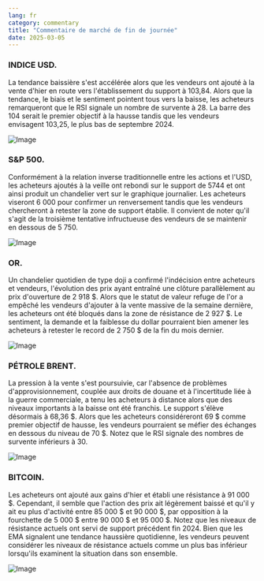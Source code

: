 ```yaml
---
lang: fr
category: commentary
title: "Commentaire de marché de fin de journée"
date: 2025-03-05
---
```


### INDICE USD.

La tendance baissière s'est accélérée alors que les vendeurs ont ajouté à la vente d'hier en route vers l'établissement du support à 103,84. Alors que la tendance, le biais et le sentiment pointent tous vers la baisse, les acheteurs remarqueront que le RSI signale un nombre de survente à 28. La barre des 104 serait le premier objectif à la hausse tandis que les vendeurs envisagent 103,25, le plus bas de septembre 2024.

![Image](https://markleighedu.github.io/img/Mar-2025/05-Mar-2025/usdindex.jpg)

### S&P 500.

Conformément à la relation inverse traditionnelle entre les actions et l'USD, les acheteurs ajoutés à la veille ont rebondi sur le support de 5744 et ont ainsi produit un chandelier vert sur le graphique journalier. Les acheteurs viseront 6 000 pour confirmer un renversement tandis que les vendeurs chercheront à retester la zone de support établie. Il convient de noter qu'il s'agit de la troisième tentative infructueuse des vendeurs de se maintenir en dessous de 5 750.

![Image](https://markleighedu.github.io/img/Mar-2025/05-Mar-2025/sp500.jpg)

### OR.

Un chandelier quotidien de type doji a confirmé l'indécision entre acheteurs et vendeurs, l'évolution des prix ayant entraîné une clôture parallèlement au prix d'ouverture de 2 918 $. Alors que le statut de valeur refuge de l'or a empêché les vendeurs d'ajouter à la vente massive de la semaine dernière, les acheteurs ont été bloqués dans la zone de résistance de 2 927 $. Le sentiment, la demande et la faiblesse du dollar pourraient bien amener les acheteurs à retester le record de 2 750 $ de la fin du mois dernier.

![Image](https://markleighedu.github.io/img/Mar-2025/05-Mar-2025/gold.jpg)

### PÉTROLE BRENT.

La pression à la vente s'est poursuivie, car l'absence de problèmes d'approvisionnement, couplée aux droits de douane et à l'incertitude liée à la guerre commerciale, a tenu les acheteurs à distance alors que des niveaux importants à la baisse ont été franchis. Le support s'élève désormais à 68,36 $. Alors que les acheteurs considéreront 69 $ comme premier objectif de hausse, les vendeurs pourraient se méfier des échanges en dessous du niveau de 70 $. Notez que le RSI signale des nombres de survente inférieurs à 30.

![Image](https://markleighedu.github.io/img/Mar-2025/05-Mar-2025/brentoil.jpg)

### BITCOIN.

Les acheteurs ont ajouté aux gains d'hier et établi une résistance à 91 000 $. Cependant, il semble que l'action des prix ait légèrement baissé et qu'il y ait eu plus d'activité entre 85 000 $ et 90 000 $, par opposition à la fourchette de 5 000 $ entre 90 000 $ et 95 000 $. Notez que les niveaux de résistance actuels ont servi de support précédent fin 2024. Bien que les EMA signalent une tendance haussière quotidienne, les vendeurs peuvent considérer les niveaux de résistance actuels comme un plus bas inférieur lorsqu'ils examinent la situation dans son ensemble.

![Image](https://markleighedu.github.io/img/Mar-2025/05-Mar-2025/bitcoin.jpg)

